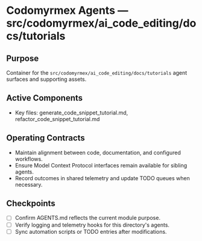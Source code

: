 # Codomyrmex Agents — src/codomyrmex/ai_code_editing/docs/tutorials

## Purpose
Container for the `src/codomyrmex/ai_code_editing/docs/tutorials` agent surfaces and supporting assets.

## Active Components
- Key files: generate_code_snippet_tutorial.md, refactor_code_snippet_tutorial.md

## Operating Contracts
- Maintain alignment between code, documentation, and configured workflows.
- Ensure Model Context Protocol interfaces remain available for sibling agents.
- Record outcomes in shared telemetry and update TODO queues when necessary.

## Checkpoints
- [ ] Confirm AGENTS.md reflects the current module purpose.
- [ ] Verify logging and telemetry hooks for this directory's agents.
- [ ] Sync automation scripts or TODO entries after modifications.
